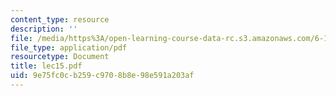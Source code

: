 ```yaml
---
content_type: resource
description: ''
file: /media/https%3A/open-learning-course-data-rc.s3.amazonaws.com/6-111-introductory-digital-systems-laboratory-spring-2006/9e75fc0cb259c9708b8e98e591a203af_lec15.pdf
file_type: application/pdf
resourcetype: Document
title: lec15.pdf
uid: 9e75fc0c-b259-c970-8b8e-98e591a203af
---
```


